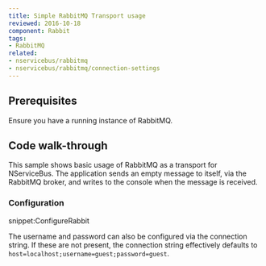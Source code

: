 ```yaml
---
title: Simple RabbitMQ Transport usage
reviewed: 2016-10-18
component: Rabbit
tags:
- RabbitMQ
related:
- nservicebus/rabbitmq
- nservicebus/rabbitmq/connection-settings
---
```



## Prerequisites

Ensure you have a running instance of RabbitMQ.


## Code walk-through

This sample shows basic usage of RabbitMQ as a transport for NServiceBus. The application sends an empty message to itself, via the RabbitMQ broker, and writes to the console when the message is received.


### Configuration

snippet:ConfigureRabbit

The username and password can also be configured via the connection string. If these are not present, the connection string effectively defaults to `host=localhost;username=guest;password=guest`.
